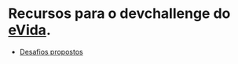 Recursos para o devchallenge do [eVida](www.evida.pt).
============

* [Desafios propostos](https://github.com/evida/devchallenge/wiki/Desafios-proposto)
